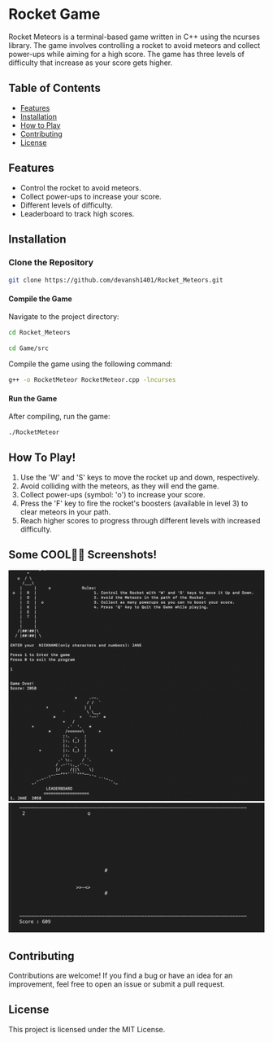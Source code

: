 # Rocket Game

Rocket Meteors is a terminal-based game written in C++ using the ncurses library. The game involves controlling a rocket to avoid meteors and collect power-ups while aiming for a high score. The game has three levels of difficulty that increase as your score gets higher.

## Table of Contents
- [Features](#features)
- [Installation](#installation)
- [How to Play](#how-to-play)
- [Contributing](#contributing)
- [License](#license)

## Features

- Control the rocket to avoid meteors.
- Collect power-ups to increase your score.
- Different levels of difficulty.
- Leaderboard to track high scores.
## Installation

### Clone the Repository

```sh
git clone https://github.com/devansh1401/Rocket_Meteors.git
```
#### Compile the Game
Navigate to the project directory:
```sh
cd Rocket_Meteors
```
``` sh
cd Game/src
```
Compile the game using the following command:
``` sh
g++ -o RocketMeteor RocketMeteor.cpp -lncurses
```
#### Run the Game
After compiling, run the game:
``` sh
./RocketMeteor
```

## How To Play!
1. Use the 'W' and 'S' keys to move the rocket up and down, respectively.
2. Avoid colliding with the meteors, as they will end the game.
3. Collect power-ups (symbol: 'o') to increase your score.
4. Press the 'F' key to fire the rocket's boosters (available in level 3) to clear meteors in your path.
5. Reach higher scores to progress through different levels with increased difficulty.

## Some COOL🚀🚀 Screenshots!

![Screenshot](images/Screenshot%202023-08-28%20at%2011.51.21%20AM.png)
![This is Level 2](images/Screenshot%202023-08-27%20at%207.55.18%20PM.png)


## Contributing
Contributions are welcome! If you find a bug or have an idea for an improvement, feel free to open an issue or submit a pull request.

## License
This project is licensed under the MIT License.

